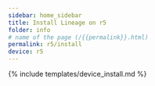 ```yaml
---
sidebar: home_sidebar
title: Install Lineage on r5
folder: info
# name of the page (/{{permalink}}.html)
permalink: r5/install
device: r5
---
```

{% include templates/device_install.md %}
